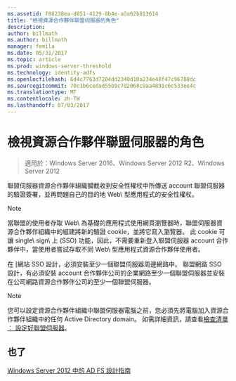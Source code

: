 ```yaml
---
ms.assetid: f88238ea-d851-4129-8b4e-a3a62b813614
title: "檢視資源合作夥伴聯盟伺服器的角色"
description: 
author: billmath
ms.author: billmath
manager: femila
ms.date: 05/31/2017
ms.topic: article
ms.prod: windows-server-threshold
ms.technology: identity-adfs
ms.openlocfilehash: 6d4c7763d7204dd2340d10a234e48f47c96788dc
ms.sourcegitcommit: 70c1b6cedad55b9c7d2068c9aa4891c6c533ee4c
ms.translationtype: MT
ms.contentlocale: zh-TW
ms.lasthandoff: 07/03/2017
---
```

# <a name="review-the-role-of-the-federation-server-in-the-resource-partner"></a>檢視資源合作夥伴聯盟伺服器的角色

>適用於：Windows Server 2016、Windows Server 2012 R2、Windows Server 2012

聯盟伺服器資源合作夥伴組織攔截收到安全性權杖中所傳送 account 聯盟伺服器的驗證簽署，並再問題自己的目的地 Web\ 型應用程式的安全性權杖。  
  
> [!NOTE]  
> 當聯盟的使用者存取 Web\ 為基礎的應用程式使用網頁瀏覽器時，聯盟伺服器資源合作夥伴組織中的組建將新的驗證 cookie，並將它寫入瀏覽器。 此 cookie 可讓 single\ sign\ 上 \(SSO\) 功能，因此，不需要重新登入聯盟伺服器 account 合作夥伴中，當使用者嘗試存取不同 Web\ 型應用程式資源合作夥伴使用者。  
  
在 [網站 SSO 設計，必須安裝至少一個聯盟伺服器周邊網路中。 聯盟網路 SSO 設計，有必須安裝 account 合作夥伴公司的企業網路至少一個聯盟伺服器並安裝在公司網路資源合作夥伴公司的至少一個聯盟伺服器。  
  
> [!NOTE]  
> 您可以設定資源合作夥伴組織中聯盟伺服器電腦之前，您必須先將電腦加入資源合作夥伴組織中的任何 Active Directory domain。 如需詳細資訊，請查看[檢查清單︰ 設定好聯盟伺服器](../../ad-fs/deployment/Checklist--Setting-Up-a-Federation-Server.md)。  
  
## <a name="see-also"></a>也了
[Windows Server 2012 中的 AD FS 設計指南](AD-FS-Design-Guide-in-Windows-Server-2012.md)

